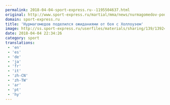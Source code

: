```yaml
---
permalink: 2018-04-04-sport-express.ru--1195504637.html
original: http://www.sport-express.ru/martial/mma/news/nurmagomedov-podelilsya-ozhidaniyami-ot-boya-s-holloueem-1392497/
domain: sport-express.ru
title: 'Нурмагомедов поделился ожиданиями от боя с Холлоуэем'
image: http://ss.sport-express.ru/userfiles/materials/sharing/139/1392497.jpg
date: 2018-04-04 22:34:26
category: sport
translations: 
 - 'en'
 - 'es'
 - 'de'
 - 'ja'
 - 'fr'
 - 'it'
 - 'zh-CN'
 - 'zh-TW'
 - 'ar'
 - 'pt'
 - 'hy'
---
```


